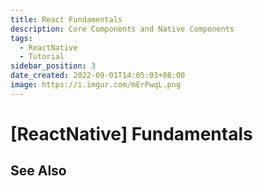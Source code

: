 ```yaml
---
title: React Fundamentals
description: Core Components and Native Components
tags:
  - ReactNative
  - Tutorial
sidebar_position: 3
date_created: 2022-09-01T14:05:03+08:00
image: https://i.imgur.com/mErPwqL.png
---
```


[ReactNative] Fundamentals
==========================





See Also
--------
